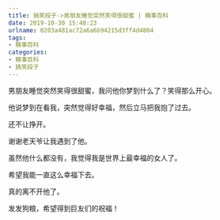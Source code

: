 ```yaml
---
title: 搞笑段子->男朋友睡觉突然笑得很甜蜜 | 糗事百科
date: 2019-10-30 15:48:23
urlname: 0203a481ac72a6a6b94215d3ff4d4804
tags: 
- 糗事百科
categories:
- 糗事百科
- 搞笑段子
---
```

男朋友睡觉突然笑得很甜蜜，我问他你梦到什么了？笑得那么开心。

他说梦到在看我，突然觉得好幸福，然后立马把我抱了过去。

还不让挣开。

谢谢老天爷让我遇到了他。

虽然他什么都没有，我觉得我是世界上最幸福的女人了。

希望我能一直这么幸福下去。

真的离不开他了。

发发狗粮，希望得到巨友们的祝福！


